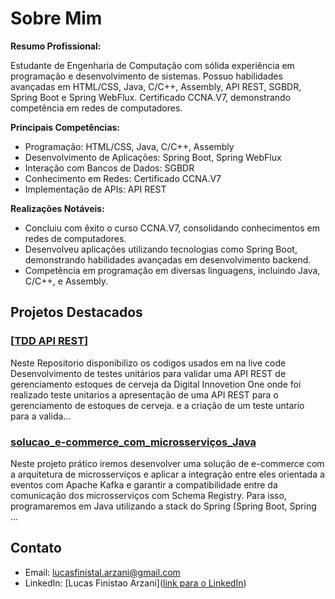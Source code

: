 # Sobre Mim

**Resumo Profissional:**

Estudante de Engenharia de Computação com sólida experiência em programação e desenvolvimento de sistemas. Possuo habilidades avançadas em HTML/CSS, Java, C/C++, Assembly, API REST, SGBDR, Spring Boot e Spring WebFlux. Certificado CCNA.V7, demonstrando competência em redes de computadores.

**Principais Competências:**
- Programação: HTML/CSS, Java, C/C++, Assembly
- Desenvolvimento de Aplicações: Spring Boot, Spring WebFlux
- Interação com Bancos de Dados: SGBDR
- Conhecimento em Redes: Certificado CCNA.V7
- Implementação de APIs: API REST

**Realizações Notáveis:**
- Concluiu com êxito o curso CCNA.V7, consolidando conhecimentos em redes de computadores.
- Desenvolveu aplicações utilizando tecnologias como Spring Boot, demonstrando habilidades avançadas em desenvolvimento backend.
- Competência em programação em diversas linguagens, incluindo Java, C/C++, e Assembly.

## Projetos Destacados

### [[TDD API REST](https://github.com/L-Finistao/TDD_API_REST)]
Neste Repositorio disponibilizo os codigos usados em na live code Desenvolvimento de testes unitários para validar uma API REST de gerenciamento estoques de cerveja da Digital Innovetion One onde foi realizado teste unitarios a apresentação de uma API REST para o gerenciamento de estoques de cerveja. e a criação de um teste untario para a valida…


### [solucao_e-commerce_com_microsserviços_Java](https://github.com/L-Finistao/solucao_e-commerce_c_microsservi-os_Java)
Neste projeto prático iremos desenvolver uma solução de e-commerce com a arquitetura de microsserviços e aplicar a integração entre eles orientada a eventos com Apache Kafka e garantir a compatibilidade entre da comunicação dos microsserviços com Schema Registry. Para isso, programaremos em Java utilizando a stack do Spring (Spring Boot, Spring …



## Contato

- Email: [lucasfinistal.arzani@gmail.com](mailto:seu@email.com)
- LinkedIn: [Lucas Finistao Arzani]([link para o LinkedIn](https://www.linkedin.com/in/lfinistao/))


<!--
**L-Finistao/L-Finistao** is a ✨ _special_ ✨ repository because its `README.md` (this file) appears on your GitHub profile.

Here are some ideas to get you started:

- 🔭 I’m currently working on ...
- 🌱 I’m currently learning ...
- 👯 I’m looking to collaborate on ...
- 🤔 I’m looking for help with ...
- 💬 Ask me about ...
- 📫 How to reach me: ...
- 😄 Pronouns: ...
- ⚡ Fun fact: ...
-->
